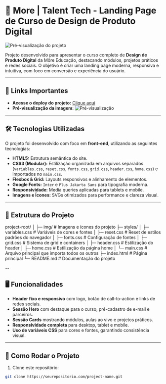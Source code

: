 # 🌟 More | Talent Tech - Landing Page de Curso de Design de Produto Digital

![Pré-visualização do projeto](https://ImgProjeto.png)

Projeto desenvolvido para apresentar o curso completo de **Design de Produto Digital** da Môre Educação, destacando módulos, projetos práticos e redes sociais. O objetivo é criar uma landing page moderna, responsiva e intuitiva, com foco em conversão e experiência do usuário.

---

## 🔗 Links Importantes

- **Acesse o deploy do projeto:** [Clique aqui](https://lp-codeboost-ui.netlify.app/)  
- **Pré-visualização da imagem:** ![Pré-visualização](https://ImgProjeto.png)

---

## 🛠 Tecnologias Utilizadas

O projeto foi desenvolvido com foco em **front-end**, utilizando as seguintes tecnologias:

- **HTML5:** Estrutura semântica do site.
- **CSS3 (Modular):** Estilização organizada em arquivos separados (`variables.css`, `reset.css`, `fonts.css`, `grid.css`, `header.css`, `home.css`) e importados no `main.css`.
- **Flexbox & Grid:** Layouts responsivos e alinhamento de elementos.
- **Google Fonts:** `Inter` e `Plus Jakarta Sans` para tipografia moderna.
- **Responsividade:** Media queries aplicadas para tablets e mobile.
- **Imagens e Ícones:** SVGs otimizados para performance e clareza visual.

---

## 🎨 Estrutura do Projeto
project-root/
│
├─ img/ # Imagens e ícones do projeto
├─ styles/
│ ├─ variables.css # Variáveis de cores e fontes
│ ├─ reset.css # Reset de estilos padrões do navegador
│ ├─ fonts.css # Configuração de fontes
│ ├─ grid.css # Sistema de grid e containers
│ ├─ header.css # Estilização do header
│ ├─ home.css # Estilização da página home
│ └─ main.css # Arquivo principal que importa todos os outros
├─ index.html # Página principal
└─ README.md # Documentação do projeto

--

## 🖥 Funcionalidades

- **Header fixo e responsivo** com logo, botão de call-to-action e links de redes sociais.
- **Sessão Hero** com destaque para o curso, pré-cadastro de e-mail e parceiros.
- **Sessão Cards** mostrando módulos, aulas ao vivo e projetos práticos.
- **Responsividade completa** para desktop, tablet e mobile.
- **Uso de variáveis CSS** para cores e fontes, garantindo consistência visual.

---

## 🚀 Como Rodar o Projeto

1. Clone este repositório:
```bash
git clone https://seurepositorio.com/project-name.git